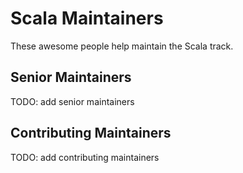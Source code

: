 # Scala Maintainers

These awesome people help maintain the Scala track.

## Senior Maintainers

TODO: add senior maintainers

## Contributing Maintainers

TODO: add contributing maintainers
